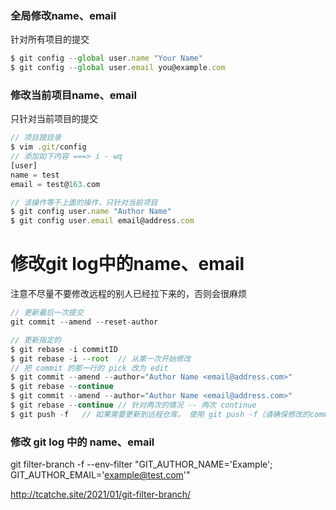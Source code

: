### 全局修改name、email

针对所有项目的提交

``` javascript
$ git config --global user.name "Your Name"
$ git config --global user.email you@example.com
```


### 修改当前项目name、email

只针对当前项目的提交

``` javascript
// 项目跟目录
$ vim .git/config
// 添加如下内容 ===> i - wq
[user]
name = test
email = test@163.com
```

``` javascript
// 该操作等于上面的操作，只针对当前项目
$ git config user.name "Author Name"
$ git config user.email email@address.com
```


# 修改git log中的name、email

注意不尽量不要修改远程的别人已经拉下来的，否则会很麻烦

``` javascript
// 更新最后一次提交
git commit --amend --reset-author	
```

``` javascript
// 更新指定的
$ git rebase -i commitID
$ git rebase -i --root  // 从第一次开始修改
// 把 commit 的那一行的 pick 改为 edit
$ git commit --amend --author="Author Name <email@address.com>"
$ git rebase --continue
$ git commit --amend --author="Author Name <email@address.com>"
$ git rebase --continue // 针对两次的情况 -- 两次 continue
$ git push -f   // 如果需要更新到远程仓库， 使用 git push -f（请确保修改的commit 不会影响其他人）
```


### 修改 git log 中的 name、email

git filter-branch -f --env-filter "GIT_AUTHOR_NAME='Example'; GIT_AUTHOR_EMAIL='example@test.com'"

http://tcatche.site/2021/01/git-filter-branch/
